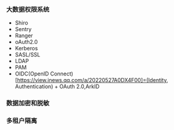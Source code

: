 ### 大数据权限系统
* Shiro
* Sentry
* Ranger
* oAuth2.0
* Kerberos
* SASL/SSL
* LDAP
* PAM
* OIDC(OpenID Connect)[https://view.inews.qq.com/a/20220527A0DX4F00]=(Identity, Authentication) + OAuth 2.0,ArkID

### 数据加密和脱敏
### 多租户隔离
### 